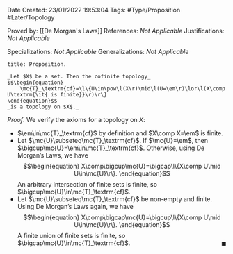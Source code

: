 <div class="topSpace"></div>

Date Created: 23/01/2022 19:53:04
Tags: #Type/Proposition #Later/Topology

Proved by: [[De Morgan's Laws]]
References: _Not Applicable_
Justifications: _Not Applicable_

Specializations: _Not Applicable_
Generalizations: _Not Applicable_

``` ad-Proposition
title: Proposition.

_Let $X$ be a set. Then the cofinite topology_
$$\begin{equation}
    \mc{T}_\textrm{cf}=\l\{U\in\pow\l(X\r)\mid\l(U=\em\r)\lor\l(X\comp U\textrm{\it{ is finite}}\r)\r\}
\end{equation}$$
_is a topology on $X$._

```

_Proof_. We verify the axioms for a topology on $X$:
* $\em\in\mc{T}_\textrm{cf}$ by definition and $X\comp X=\em$ is finite.
* Let $\mc{U}\subseteq\mc{T}_\textrm{cf}$. If $\mc{U}=\em$, then $\bigcup\mc{U}=\em\in\mc{T}_\textrm{cf}$. Otherwise, using De Morgan$\textrm{'}$s Laws, we have
$$\begin{equation}
    X\comp\bigcup\mc{U}=\bigcap\l\{X\comp U\mid U\in\mc{U}\r\}.
\end{equation}$$
An arbitrary intersection of finite sets is finite, so $\bigcup\mc{U}\in\mc{T}_\textrm{cf}$.
* Let $\mc{U}\subseteq\mc{T}_\textrm{cf}$ be non-empty and finite. Using De Morgan$\textrm{'}$s Laws again, we have
$$\begin{equation}
    X\comp\bigcap\mc{U}=\bigcup\l\{X\comp U\mid U\in\mc{U}\r\}.
\end{equation}$$
A finite union of finite sets is finite, so $\bigcap\mc{U}\in\mc{T}_\textrm{cf}$.<span style="float:right;">$\blacksquare$</span>

